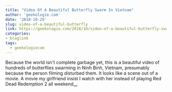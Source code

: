 ```yaml
---
title: "Video Of A Beautiful Butterfly Swarm In Vietnam"
author: 'geekologie.com'
date: '2018-10-29'
slug: video-of-a-beautiful-butterfly
link: https://geekologie.com/2018/10/video-of-a-beautiful-butterfly-swarm-in.php
categories:
- bloglink
tags:
  - geekologiecom
---
```


Because the world isn't complete garbage yet, this is a beautiful video of hundreds of butterflies swarming in Ninh Binh, Vietnam, presumably because the person filming disturbed them. It looks like a scene out of a movie. A movie my girlfriend insist I watch with her instead of playing Red Dead Redemption 2 all weekend[... <i class="fas fa-external-link-alt"></i>](https://geekologie.com/2018/10/video-of-a-beautiful-butterfly-swarm-in.php)


